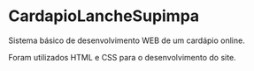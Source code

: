 # CardapioLancheSupimpa
Sistema básico de desenvolvimento WEB de um cardápio online.

Foram utilizados HTML e CSS para o desenvolvimento do site.
